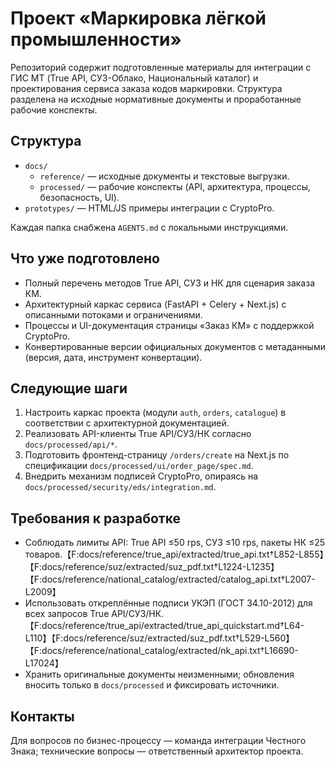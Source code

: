 # Проект «Маркировка лёгкой промышленности»

Репозиторий содержит подготовленные материалы для интеграции с ГИС МТ (True API, СУЗ-Облако, Национальный каталог) и проектирования сервиса заказа кодов маркировки. Структура разделена на исходные нормативные документы и проработанные рабочие конспекты.

## Структура
- `docs/`
  - `reference/` — исходные документы и текстовые выгрузки.
  - `processed/` — рабочие конспекты (API, архитектура, процессы, безопасность, UI).
- `prototypes/` — HTML/JS примеры интеграции с CryptoPro.

Каждая папка снабжена `AGENTS.md` с локальными инструкциями.

## Что уже подготовлено
- Полный перечень методов True API, СУЗ и НК для сценария заказа КМ.
- Архитектурный каркас сервиса (FastAPI + Celery + Next.js) с описанными потоками и ограничениями.
- Процессы и UI-документация страницы «Заказ КМ» с поддержкой CryptoPro.
- Конвертированные версии официальных документов с метаданными (версия, дата, инструмент конвертации).

## Следующие шаги
1. Настроить каркас проекта (модули `auth`, `orders`, `catalogue`) в соответствии с архитектурной документацией.
2. Реализовать API-клиенты True API/СУЗ/НК согласно `docs/processed/api/*`.
3. Подготовить фронтенд-страницу `/orders/create` на Next.js по спецификации `docs/processed/ui/order_page/spec.md`.
4. Внедрить механизм подписей CryptoPro, опираясь на `docs/processed/security/eds/integration.md`.

## Требования к разработке
- Соблюдать лимиты API: True API ≤50 rps, СУЗ ≤10 rps, пакеты НК ≤25 товаров.【F:docs/reference/true_api/extracted/true_api.txt†L852-L855】【F:docs/reference/suz/extracted/suz_pdf.txt†L1224-L1235】【F:docs/reference/national_catalog/extracted/catalog_api.txt†L2007-L2009】
- Использовать откреплённые подписи УКЭП (ГОСТ 34.10-2012) для всех запросов True API/СУЗ/НК.【F:docs/reference/true_api/extracted/true_api_quickstart.md†L64-L110】【F:docs/reference/suz/extracted/suz_pdf.txt†L529-L560】【F:docs/reference/national_catalog/extracted/nk_api.txt†L16690-L17024】
- Хранить оригинальные документы неизменными; обновления вносить только в `docs/processed` и фиксировать источники.

## Контакты
Для вопросов по бизнес-процессу — команда интеграции Честного Знака; технические вопросы — ответственный архитектор проекта.
